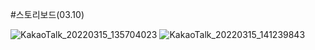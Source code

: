 #스토리보드(03.10)

![KakaoTalk_20220315_135704023](https://user-images.githubusercontent.com/101167304/158311002-1d5f5fbd-8454-416f-84ed-73a93bbf736f.jpg)
![KakaoTalk_20220315_141239843](https://user-images.githubusercontent.com/101167304/158311084-828107a3-1681-4167-b475-39329ec40c32.jpg)
